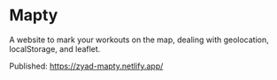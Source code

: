 # Mapty

A website to mark your workouts on the map, dealing with geolocation, localStorage, and leaflet.

Published: https://zyad-mapty.netlify.app/

